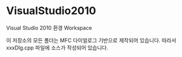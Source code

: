 # VisualStudio2010

Visual Studio 2010 환경
Workspace

이 저장소의 모든 폴더는 MFC 다이얼로그 기반으로 제작되어 있습니다.
따라서 xxxDlg.cpp 파일에 소스가 작성되어 있습니다.

